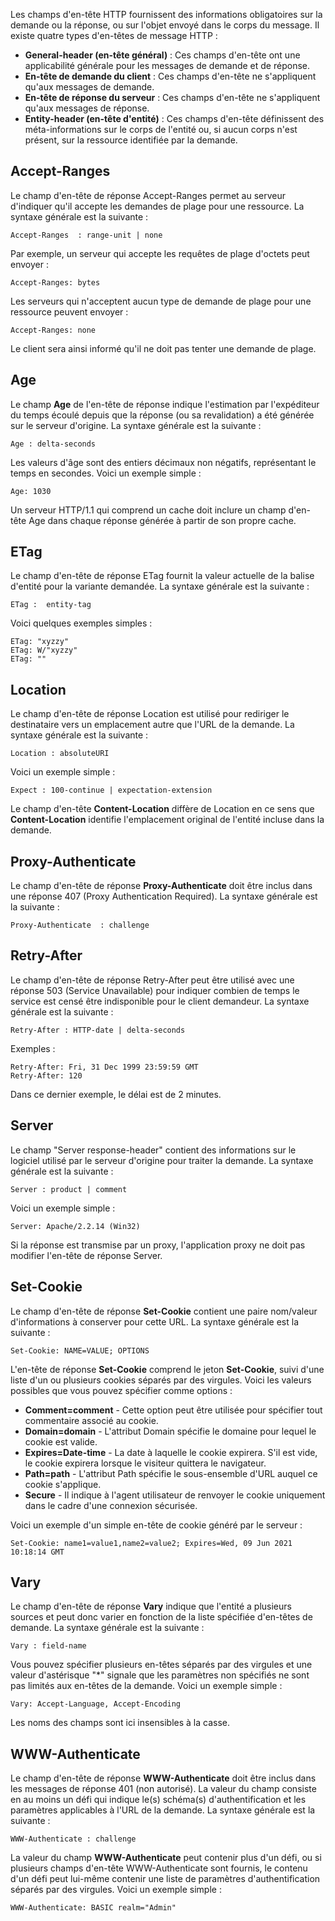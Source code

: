 Les champs d'en-tête HTTP fournissent des informations obligatoires sur la demande ou la réponse, ou sur l'objet envoyé dans le corps du message. Il existe quatre types d'en-têtes de message HTTP :

- **General-header (en-tête général)** : Ces champs d'en-tête ont une applicabilité générale pour les messages de demande et de réponse.
- **En-tête de demande du client** : Ces champs d'en-tête ne s'appliquent qu'aux messages de demande.
- **En-tête de réponse du serveur** : Ces champs d'en-tête ne s'appliquent qu'aux messages de réponse.
- **Entity-header (en-tête d'entité)** : Ces champs d'en-tête définissent des méta-informations sur le corps de l'entité ou, si aucun corps n'est présent, sur la ressource identifiée par la demande.

## Accept-Ranges

Le champ d'en-tête de réponse Accept-Ranges permet au serveur d'indiquer qu'il accepte les demandes de plage pour une ressource. La syntaxe générale est la suivante :

```http
Accept-Ranges  : range-unit | none
```

Par exemple, un serveur qui accepte les requêtes de plage d'octets peut envoyer :

```http
Accept-Ranges: bytes
```

Les serveurs qui n'acceptent aucun type de demande de plage pour une ressource peuvent envoyer :

```http
Accept-Ranges: none
```

Le client sera ainsi informé qu'il ne doit pas tenter une demande de plage.

## Age

Le champ **Age** de l'en-tête de réponse indique l'estimation par l'expéditeur du temps écoulé depuis que la réponse (ou sa revalidation) a été générée sur le serveur d'origine. La syntaxe générale est la suivante :

```http
Age : delta-seconds
```

Les valeurs d'âge sont des entiers décimaux non négatifs, représentant le temps en secondes. Voici un exemple simple :

```http
Age: 1030
```

Un serveur HTTP/1.1 qui comprend un cache doit inclure un champ d'en-tête Age dans chaque réponse générée à partir de son propre cache.

## ETag

Le champ d'en-tête de réponse ETag fournit la valeur actuelle de la balise d'entité pour la variante demandée. La syntaxe générale est la suivante :

```http
ETag :  entity-tag
```

Voici quelques exemples simples :

```http
ETag: "xyzzy"
ETag: W/"xyzzy"
ETag: ""
```

## Location

Le champ d'en-tête de réponse Location est utilisé pour rediriger le destinataire vers un emplacement autre que l'URL de la demande. La syntaxe générale est la suivante :

```http
Location : absoluteURI
```

Voici un exemple simple :

```http
Expect : 100-continue | expectation-extension
```

Le champ d'en-tête **Content-Location** diffère de Location en ce sens que **Content-Location** identifie l'emplacement original de l'entité incluse dans la demande.

## Proxy-Authenticate

Le champ d'en-tête de réponse **Proxy-Authenticate** doit être inclus dans une réponse 407 (Proxy Authentication Required). La syntaxe générale est la suivante :

```http
Proxy-Authenticate  : challenge
```

## Retry-After

Le champ d'en-tête de réponse Retry-After peut être utilisé avec une réponse 503 (Service Unavailable) pour indiquer combien de temps le service est censé être indisponible pour le client demandeur. La syntaxe générale est la suivante :

```http
Retry-After : HTTP-date | delta-seconds
```

Exemples :

```http
Retry-After: Fri, 31 Dec 1999 23:59:59 GMT
Retry-After: 120
```

Dans ce dernier exemple, le délai est de 2 minutes.

## Server

Le champ "Server response-header" contient des informations sur le logiciel utilisé par le serveur d'origine pour traiter la demande. La syntaxe générale est la suivante :

```http
Server : product | comment
```

Voici un exemple simple :

```http
Server: Apache/2.2.14 (Win32)
```

Si la réponse est transmise par un proxy, l'application proxy ne doit pas modifier l'en-tête de réponse Server.

## Set-Cookie

Le champ d'en-tête de réponse **Set-Cookie** contient une paire nom/valeur d'informations à conserver pour cette URL. La syntaxe générale est la suivante :

```http
Set-Cookie: NAME=VALUE; OPTIONS
```

L'en-tête de réponse **Set-Cookie** comprend le jeton **Set-Cookie**, suivi d'une liste d'un ou plusieurs cookies séparés par des virgules. Voici les valeurs possibles que vous pouvez spécifier comme options :

- **Comment=comment** - Cette option peut être utilisée pour spécifier tout commentaire associé au cookie.
- **Domain=domain** - L'attribut Domain spécifie le domaine pour lequel le cookie est valide.
- **Expires=Date-time** - La date à laquelle le cookie expirera. S'il est vide, le cookie expirera lorsque le visiteur quittera le navigateur.
- **Path=path** - L'attribut Path spécifie le sous-ensemble d'URL auquel ce cookie s'applique.
- **Secure** - Il indique à l'agent utilisateur de renvoyer le cookie uniquement dans le cadre d'une connexion sécurisée.

Voici un exemple d'un simple en-tête de cookie généré par le serveur :

```http
Set-Cookie: name1=value1,name2=value2; Expires=Wed, 09 Jun 2021 10:18:14 GMT
```

## Vary

Le champ d'en-tête de réponse **Vary** indique que l'entité a plusieurs sources et peut donc varier en fonction de la liste spécifiée d'en-têtes de demande. La syntaxe générale est la suivante :

```http
Vary : field-name
```

Vous pouvez spécifier plusieurs en-têtes séparés par des virgules et une valeur d'astérisque "*" signale que les paramètres non spécifiés ne sont pas limités aux en-têtes de la demande. Voici un exemple simple :

```http
Vary: Accept-Language, Accept-Encoding
```

Les noms des champs sont ici insensibles à la casse.

## WWW-Authenticate

Le champ d'en-tête de réponse **WWW-Authenticate** doit être inclus dans les messages de réponse 401 (non autorisé). La valeur du champ consiste en au moins un défi qui indique le(s) schéma(s) d'authentification et les paramètres applicables à l'URL de la demande. La syntaxe générale est la suivante :

```http
WWW-Authenticate : challenge
```

La valeur du champ **WWW-Authenticate** peut contenir plus d'un défi, ou si plusieurs champs d'en-tête WWW-Authenticate sont fournis, le contenu d'un défi peut lui-même contenir une liste de paramètres d'authentification séparés par des virgules. Voici un exemple simple :

```http
WWW-Authenticate: BASIC realm="Admin"
```